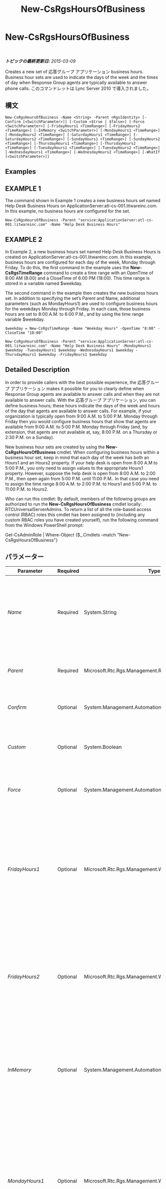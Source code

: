 ﻿---
title: New-CsRgsHoursOfBusiness
TOCTitle: New-CsRgsHoursOfBusiness
ms:assetid: 21869ba6-526e-4c70-b84d-de73536d8a43
ms:mtpsurl: https://technet.microsoft.com/ja-jp/library/Gg398291(v=OCS.15)
ms:contentKeyID: 48271557
ms.date: 05/19/2016
mtps_version: v=OCS.15
ms.translationtype: HT
---

# New-CsRgsHoursOfBusiness

 

_**トピックの最終更新日:** 2015-03-09_

Creates a new set of 応答グループ アプリケーション business hours. Business hour sets are used to indicate the days of the week and the times of day when Response Group agents are typically available to answer phone calls. このコマンドレットは Lync Server 2010 で導入されました。

## 構文

    New-CsRgsHoursOfBusiness -Name <String> -Parent <RgsIdentity> [-Confirm [<SwitchParameter>]] [-Custom <$true | $false>] [-Force <SwitchParameter>] [-FridayHours1 <TimeRange>] [-FridayHours2 <TimeRange>] [-InMemory <SwitchParameter>] [-MondayHours1 <TimeRange>] [-MondayHours2 <TimeRange>] [-SaturdayHours1 <TimeRange>] [-SaturdayHours2 <TimeRange>] [-SundayHours1 <TimeRange>] [-SundayHours2 <TimeRange>] [-ThursdayHours1 <TimeRange>] [-ThursdayHours2 <TimeRange>] [-TuesdayHours1 <TimeRange>] [-TuesdayHours2 <TimeRange>] [-WednesdayHours1 <TimeRange>] [-WednesdayHours2 <TimeRange>] [-WhatIf [<SwitchParameter>]]

## Examples

## EXAMPLE 1

The command shown in Example 1 creates a new business hours set named Help Desk Business Hours on ApplicationServer:atl-cs-001.litwareinc.com. In this example, no business hours are configured for the set.

    New-CsRgsHoursOfBusiness -Parent "service:ApplicationServer:atl-cs-001.litwareinc.com" -Name "Help Desk Business Hours" 

## EXAMPLE 2

In Example 2, a new business hours set named Help Desk Business Hours is created on ApplicationServer:atl-cs-001.litwareinc.com. In this example, business hours are configured for each day of the week, Monday through Friday. To do this, the first command in the example uses the **New-CsRgsTimeRange** command to create a time range with an OpenTime of 8:00 AM (8:00) and a CloseTime of 6:00 PM (18:00). This time range is stored in a variable named $weekday.

The second command in the example then creates the new business hours set. In addition to specifying the set’s Parent and Name, additional parameters (such as MondayHours1) are used to configure business hours for the weekdays Monday through Friday. In each case, those business hours are set to 8:00 A.M. to 6:00 P.M., and by using the time range variable $weekday.

    $weekday = New-CsRgsTimeRange -Name "Weekday Hours" -OpenTime "8:00" -CloseTime "18:00" 
    
    New-CsRgsHoursOfBusiness -Parent "service:ApplicationServer:atl-cs-001.litwareinc.com" -Name "Help Desk Business Hours" -MondayHours1 $weekday -TuesdayHours1 $weekday -WednesdayHours1 $weekday -ThursdayHours1 $weekday -FridayHours1 $weekday

## Detailed Description

In order to provide callers with the best possible experience, the 応答グループ アプリケーション makes it possible for you to clearly define when Response Group agents are available to answer calls and when they are not available to answer calls. With the 応答グループ アプリケーション, you can define business hours; these hours indicate the days of the week and hours of the day that agents are available to answer calls. For example, if your organization is typically open from 9:00 A.M. to 5:00 P.M. Monday through Friday then you would configure business hours that show that agents are available from 9:00 A.M. to 5:00 P.M. Monday through Friday (and, by extension, that agents are not available at, say, 8:00 P.M. on a Thursday or 2:30 P.M. on a Sunday).

New business hour sets are created by using the **New-CsRgsHoursOfBusiness** cmdlet. When configuring business hours within a business hour set, keep in mind that each day of the week has both an Hours1 and an Hours2 property. If your help desk is open from 8:00 A.M to 5:00 P.M., you only need to assign values to the appropriate Hours1 property. However, suppose the help desk is open from 8:00 A.M. to 2:00 P.M., then open again from 5:00 P.M. until 11:00 P.M.. In that case you need to assign the time range 8:00 A.M. to 2:00 P.M. to Hours1 and 5:00 P.M. to 11:00 P.M. to Hours2.

Who can run this cmdlet: By default, members of the following groups are authorized to run the **New-CsRgsHoursOfBusiness** cmdlet locally: RTCUniversalServerAdmins. To return a list of all the role-based access control (RBAC) roles this cmdlet has been assigned to (including any custom RBAC roles you have created yourself), run the following command from the Windows PowerShell prompt:

Get-CsAdminRole | Where-Object {$\_.Cmdlets –match "New-CsRgsHoursOfBusiness"}

## パラメーター


<table>
<colgroup>
<col style="width: 25%" />
<col style="width: 25%" />
<col style="width: 25%" />
<col style="width: 25%" />
</colgroup>
<thead>
<tr class="header">
<th>Parameter</th>
<th>Required</th>
<th>Type</th>
<th>Description</th>
</tr>
</thead>
<tbody>
<tr class="odd">
<td><p><em>Name</em></p></td>
<td><p>Required</p></td>
<td><p>System.String</p></td>
<td><p>Unique name to be assigned to the business hours set. The combination of the Parent property and the Name property enables you to uniquely identify business hour sets without having to refer to the collection’s globally unique identifier (GUID).</p></td>
</tr>
<tr class="even">
<td><p><em>Parent</em></p></td>
<td><p>Required</p></td>
<td><p>Microsoft.Rtc.Rgs.Management.RgsIdentity</p></td>
<td><p>Service where the new business hours set will be hosted. For example: -Parent &quot;service:ApplicationServer:atl-cs-001.litwareinc.com&quot;.</p></td>
</tr>
<tr class="odd">
<td><p><em>Confirm</em></p></td>
<td><p>Optional</p></td>
<td><p>System.Management.Automation.SwitchParameter</p></td>
<td><p>Prompts you for confirmation before executing the command.</p></td>
</tr>
<tr class="even">
<td><p><em>Custom</em></p></td>
<td><p>Optional</p></td>
<td><p>System.Boolean</p></td>
<td><p>If set to True, the business hours can only be used by the specified workflow. If set to False (the default value) the business hours can be shared among multiple workflows.</p></td>
</tr>
<tr class="odd">
<td><p><em>Force</em></p></td>
<td><p>Optional</p></td>
<td><p>System.Management.Automation.SwitchParameter</p></td>
<td><p>Suppresses the display of any non-fatal error message that might occur when running the command.</p></td>
</tr>
<tr class="even">
<td><p><em>FridayHours1</em></p></td>
<td><p>Optional</p></td>
<td><p>Microsoft.Rtc.Rgs.Management.WritableSettings.TimeRange</p></td>
<td><p>First set of opening and closing times for Friday. If your organization is open from, say, 9:00 A.M. to 5:00 P.M. every Friday then you will only need to configure a single time range. However, if your organization is open from 8:00 A.M. to noon, closes for an hour lunch, then is open again from 1:00 P.M. to 5:00 P.M., you will need to create two time ranges for Friday.</p>
<p>If your organization is closed on Fridays, then do not configure a value for either FridayHours1 or FridayHours2.</p></td>
</tr>
<tr class="odd">
<td><p><em>FridayHours2</em></p></td>
<td><p>Optional</p></td>
<td><p>Microsoft.Rtc.Rgs.Management.WritableSettings.TimeRange</p></td>
<td><p>Second set of opening and closing times for Friday. If your organization is open from, say, 9:00 A.M. to 5:00 P.M. every Friday then you will only need to configure a single time range. However, if your organization is open from 8:00 A.M. to noon, closes for an hour lunch, then is open again from 1:00 P.M. to 5:00 P.M., you will need to create two time ranges for Friday.</p></td>
</tr>
<tr class="even">
<td><p><em>InMemory</em></p></td>
<td><p>Optional</p></td>
<td><p>System.Management.Automation.SwitchParameter</p></td>
<td><p>永続的な変更としてオブジェクトをコミットせずに、オブジェクト参照を作成します。このパラメーターを指定して呼び出したコマンドレットの出力を変数に割り当てる場合、オブジェクト参照のプロパティを変更し、コマンドレットに対応する Set- コマンドレットを呼び出してそれらの変更をコミットできます。</p></td>
</tr>
<tr class="odd">
<td><p><em>MondayHours1</em></p></td>
<td><p>Optional</p></td>
<td><p>Microsoft.Rtc.Rgs.Management.WritableSettings.TimeRange</p></td>
<td><p>First set of opening and closing times for Monday. If your organization is open from, say, 9:00 A.M. to 5:00 P.M. every Monday then you will only need to configure a single time range. However, if your organization is open from 8:00 A.M. to noon, closes for an hour lunch, then is open again from 1:00 P.M. to 5:00 P.M., you will need to create two time ranges for Monday.</p>
<p>If your organization is closed on Mondays, then do not configure a value for either MondayHours1 or MondayHours2.</p></td>
</tr>
<tr class="even">
<td><p><em>MondayHours2</em></p></td>
<td><p>Optional</p></td>
<td><p>Microsoft.Rtc.Rgs.Management.WritableSettings.TimeRange</p></td>
<td><p>Second set of opening and closing times for Monday. If your organization is open from, say, 9:00 A.M. to 5:00 P.M. every Monday then you will only need to configure a single time range. However, if your organization is open from 8:00 A.M. to noon, closes for an hour lunch, then is open again from 1:00 P.M. to 5:00 P.M. you will need to create two time ranges for Monday.</p></td>
</tr>
<tr class="odd">
<td><p><em>SaturdayHours1</em></p></td>
<td><p>Optional</p></td>
<td><p>Microsoft.Rtc.Rgs.Management.WritableSettings.TimeRange</p></td>
<td><p>First set of opening and closing times for Saturday. If your organization is open from, say, 9:00 A.M. to 5:00 P.M. every Saturday then you will only need to configure a single time range. However, if your organization is open from 8:00 A.M. to noon, closes for an hour lunch, then is open again from 1:00 P.M. to 5:00 P.M., you will need to create two time ranges for Saturday.</p>
<p>If your organization is closed on Saturdays, then do not configure a value for either SaturdayHours1 or SaturdayHours2.</p></td>
</tr>
<tr class="even">
<td><p><em>SaturdayHours2</em></p></td>
<td><p>Optional</p></td>
<td><p>Microsoft.Rtc.Rgs.Management.WritableSettings.TimeRange</p></td>
<td><p>Second set of opening and closing times for Saturday. If your organization is open from, say, 9:00 A.M. to 5:00 P.M. every Saturday then you will only need to configure a single time range. However, if your organization is open from 8:00 A.M. to noon, closes for an hour lunch, then is open again from 1:00 P.M. to 5:00 P.M., you will need to create two time ranges for Saturday.</p></td>
</tr>
<tr class="odd">
<td><p><em>SundayHours1</em></p></td>
<td><p>Optional</p></td>
<td><p>Microsoft.Rtc.Rgs.Management.WritableSettings.TimeRange</p></td>
<td><p>First set of opening and closing times for Sunday. If your organization is open from, say, 9:00 A.M. to 5:00 P.M. every Sunday then you will only need to configure a single time range. However, if your organization is open from 8:00 AM to noon, closes for an hour lunch, then is open again from 1:00 P.M. to 5:00 P.M., you will need to create two time ranges for Sunday.</p>
<p>If your organization is closed on Sundays, then do not configure a value for either SundayHours1 or SundayHours2.</p></td>
</tr>
<tr class="even">
<td><p><em>SundayHours2</em></p></td>
<td><p>Optional</p></td>
<td><p>Microsoft.Rtc.Rgs.Management.WritableSettings.TimeRange</p></td>
<td><p>Second set of opening and closing times for Sunday. If your organization is open from, say, 9:00 A.M. to 5:00 P.M. every Sunday then you will only need to configure a single time range. However, if your organization is open from 8:00 A.M. to noon, closes for an hour lunch, then is open again from 1:00 P.M. to 5:00 P.M. you will need to create two time ranges for Sunday.</p></td>
</tr>
<tr class="odd">
<td><p><em>ThursdayHours1</em></p></td>
<td><p>Optional</p></td>
<td><p>Microsoft.Rtc.Rgs.Management.WritableSettings.TimeRange</p></td>
<td><p>First set of opening and closing times for Thursday. If your organization is open from, say, 9:00 A.M. to 5:00 P.M. every Thursday then you will only need to configure a single time range. However, if your organization is open from 8:00 A.M. to noon, closes for an hour lunch, then is open again from 1:00 P.M. to 5:00 P.M., you will need to create two time ranges for Thursday.</p>
<p>If your organization is closed on Thursdays, then do not configure a value for either ThursdayHours1 or ThursdayHours2.</p></td>
</tr>
<tr class="even">
<td><p><em>ThursdayHours2</em></p></td>
<td><p>Optional</p></td>
<td><p>Microsoft.Rtc.Rgs.Management.WritableSettings.TimeRange</p></td>
<td><p>Second set of opening and closing times for Thursday. If your organization is open from, say, 9:00 A.M. to 5:00 P.M. every Thursday then you will only need to configure a single time range. However, if your organization is open from 8:00 A.M. to noon, closes for an hour lunch, then is open again from 1:00 P.M. to 5:00 P.M., you will need to create two time ranges for Thursday.</p></td>
</tr>
<tr class="odd">
<td><p><em>TuesdayHours1</em></p></td>
<td><p>Optional</p></td>
<td><p>Microsoft.Rtc.Rgs.Management.WritableSettings.TimeRange</p></td>
<td><p>First set of opening and closing times for Tuesday. If your organization is open from, say, 9:00 A.M. to 5:00 P.M. every Tuesday then you will only need to configure a single time range. However, if your organization is open from 8:00 A.M. to noon, closes for an hour lunch, then is open again from 1:00 P.M. to 5:00 P.M., you will need to create two time ranges for Tuesday.</p>
<p>If your organization is closed on Tuesdays, then do not configure a value for either TuesdayHours1 or TuesdayHours2.</p></td>
</tr>
<tr class="even">
<td><p><em>TuesdayHours2</em></p></td>
<td><p>Optional</p></td>
<td><p>Microsoft.Rtc.Rgs.Management.WritableSettings.TimeRange</p></td>
<td><p>Second set of opening and closing times for Tuesday. If your organization is open from, say, 9:00 A.M. to 5:00 P.M. every Tuesday then you will only need to configure a single time range. However, if your organization is open from 8:00 A.M. to noon, closes for an hour lunch, then is open again from 1:00 P.M. to 5:00 P.M., you will need to create two time ranges for Tuesday.</p></td>
</tr>
<tr class="odd">
<td><p><em>WednesdayHours1</em></p></td>
<td><p>Optional</p></td>
<td><p>Microsoft.Rtc.Rgs.Management.WritableSettings.TimeRange</p></td>
<td><p>First set of opening and closing times for Wednesday. If your organization is open from, say, 9:00 A.M. to 5:00 P.M. every Wednesday then you will only need to configure a single time range. However, if your organization is open from 8:00 A.M. to noon, closes for an hour lunch, then is open again from 1:00 P.M. to 5:00 P.M., you will need to create two time ranges for Wednesday.</p>
<p>If your organization is closed on Wednesday, then do not configure a value for either WednesdayHours1 or WednesdayHours2.</p></td>
</tr>
<tr class="even">
<td><p><em>WednesdayHours2</em></p></td>
<td><p>Optional</p></td>
<td><p>Microsoft.Rtc.Rgs.Management.WritableSettings.TimeRange</p></td>
<td><p>Second set of opening and closing times for Wednesday. If your organization is open from, say, 9:00 A.M. to 5:00 P.M. every Wednesday then you will only need to configure a single time range. However, if your organization is open from 8:00 A.M. to noon, closes for an hour lunch, then is open again from 1:00 P.M. to 5:00 P.M., you will need to create two time ranges for Wednesday.</p></td>
</tr>
<tr class="odd">
<td><p><em>WhatIf</em></p></td>
<td><p>Optional</p></td>
<td><p>System.Management.Automation.SwitchParameter</p></td>
<td><p>Describes what would happen if you executed the command without actually executing the command.</p></td>
</tr>
</tbody>
</table>


## Input Types

None. **New-CsRgsHoursOfBusiness** does not accept pipelined input.

## Return Types

Creates new instances of the Microsoft.Rtc.Rgs.Management.WritableSettings.BusinessHours object.

## 関連項目

#### その他のリソース

[Get-CsRgsHoursOfBusiness](get-csrgshoursofbusiness.md)  
[New-CsRgsTimeRange](new-csrgstimerange.md)  
[Remove-CsRgsHoursOfBusiness](remove-csrgshoursofbusiness.md)  
[Set-CsRgsHoursOfBusiness](set-csrgshoursofbusiness.md)

